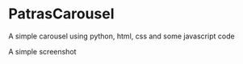 # PatrasCarousel
A simple carousel using python, html, css and some javascript code


A simple screenshot

[logo]: https://github.com/paggel/PatrasCarousel/blob/master/Screenshot%20.png "Screenshot"
